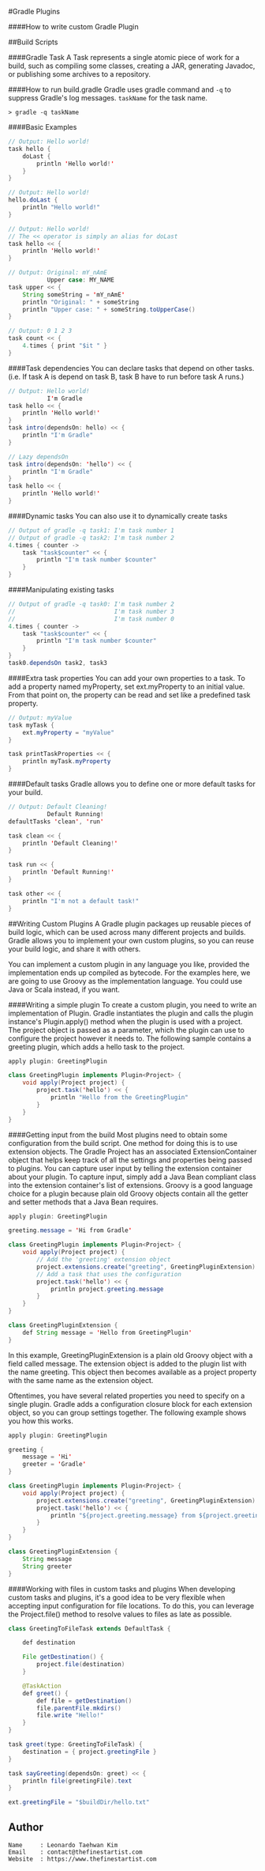 #Gradle Plugins

####How to write custom Gradle Plugin

##Build Scripts

####Gradle Task
A Task represents a single atomic piece of work for a build, such as compiling some classes, creating a JAR, generating Javadoc, or publishing some archives to a repository.

####How to run build.gradle
Gradle uses gradle command and ```-q``` to suppress Gradle's log messages. ```taskName``` for the task name.
```
> gradle -q taskName
```

####Basic Examples
```java
// Output: Hello world!
task hello {
    doLast {
        println 'Hello world!'
    }
}

// Output: Hello world!
hello.doLast {
    println "Hello world!"
}

// Output: Hello world!
// The << operator is simply an alias for doLast
task hello << {
    println 'Hello world!'
}

// Output: Original: mY_nAmE
           Upper case: MY_NAME
task upper << {
    String someString = 'mY_nAmE'
    println "Original: " + someString
    println "Upper case: " + someString.toUpperCase()
}

// Output: 0 1 2 3
task count << {
    4.times { print "$it " }
}
```

####Task dependencies
You can declare tasks that depend on other tasks. (i.e. If task A is depend on task B, task B have to run before task A runs.)
```java
// Output: Hello world!
           I'm Gradle
task hello << {
    println 'Hello world!'
}
task intro(dependsOn: hello) << {
    println "I'm Gradle"
}

// Lazy dependsOn
task intro(dependsOn: 'hello') << {
    println "I'm Gradle"
}
task hello << {
    println 'Hello world!'
}
```

####Dynamic tasks
You can also use it to dynamically create tasks
```java
// Output of gradle -q task1: I'm task number 1
// Output of gradle -q task2: I'm task number 2
4.times { counter ->
    task "task$counter" << {
        println "I'm task number $counter"
    }
}
```

####Manipulating existing tasks
```java
// Output of gradle -q task0: I'm task number 2
//                            I'm task number 3
//                            I'm task number 0
4.times { counter ->
    task "task$counter" << {
        println "I'm task number $counter"
    }
}
task0.dependsOn task2, task3
```

####Extra task properties
You can add your own properties to a task. To add a property named myProperty, set ext.myProperty to an initial value. From that point on, the property can be read and set like a predefined task property.
```java
// Output: myValue
task myTask {
    ext.myProperty = "myValue"
}

task printTaskProperties << {
    println myTask.myProperty
}
```

####Default tasks
Gradle allows you to define one or more default tasks for your build.
```java
// Output: Default Cleaning!
           Default Running!
defaultTasks 'clean', 'run'

task clean << {
    println 'Default Cleaning!'
}

task run << {
    println 'Default Running!'
}

task other << {
    println "I'm not a default task!"
}
```

##Writing Custom Plugins
A Gradle plugin packages up reusable pieces of build logic, which can be used across many different projects and builds. Gradle allows you to implement your own custom plugins, so you can reuse your build logic, and share it with others.

You can implement a custom plugin in any language you like, provided the implementation ends up compiled as bytecode. For the examples here, we are going to use Groovy as the implementation language. You could use Java or Scala instead, if you want.


####Writing a simple plugin
To create a custom plugin, you need to write an implementation of Plugin. Gradle instantiates the plugin and calls the plugin instance's Plugin.apply() method when the plugin is used with a project. The project object is passed as a parameter, which the plugin can use to configure the project however it needs to. The following sample contains a greeting plugin, which adds a hello task to the project.
```java
apply plugin: GreetingPlugin

class GreetingPlugin implements Plugin<Project> {
    void apply(Project project) {
        project.task('hello') << {
            println "Hello from the GreetingPlugin"
        }
    }
}
```

####Getting input from the build
Most plugins need to obtain some configuration from the build script. One method for doing this is to use extension objects. The Gradle Project has an associated ExtensionContainer object that helps keep track of all the settings and properties being passed to plugins. You can capture user input by telling the extension container about your plugin. To capture input, simply add a Java Bean compliant class into the extension container's list of extensions. Groovy is a good language choice for a plugin because plain old Groovy objects contain all the getter and setter methods that a Java Bean requires.
```java
apply plugin: GreetingPlugin

greeting.message = 'Hi from Gradle'

class GreetingPlugin implements Plugin<Project> {
    void apply(Project project) {
        // Add the 'greeting' extension object
        project.extensions.create("greeting", GreetingPluginExtension)
        // Add a task that uses the configuration
        project.task('hello') << {
            println project.greeting.message
        }
    }
}

class GreetingPluginExtension {
    def String message = 'Hello from GreetingPlugin'
}
```

In this example, GreetingPluginExtension is a plain old Groovy object with a field called message. The extension object is added to the plugin list with the name greeting. This object then becomes available as a project property with the same name as the extension object.

Oftentimes, you have several related properties you need to specify on a single plugin. Gradle adds a configuration closure block for each extension object, so you can group settings together. The following example shows you how this works.
```java
apply plugin: GreetingPlugin

greeting {
    message = 'Hi'
    greeter = 'Gradle'
}

class GreetingPlugin implements Plugin<Project> {
    void apply(Project project) {
        project.extensions.create("greeting", GreetingPluginExtension)
        project.task('hello') << {
            println "${project.greeting.message} from ${project.greeting.greeter}"
        }
    }
}

class GreetingPluginExtension {
    String message
    String greeter
}
```

####Working with files in custom tasks and plugins
When developing custom tasks and plugins, it's a good idea to be very flexible when accepting input configuration for file locations. To do this, you can leverage the Project.file() method to resolve values to files as late as possible.

```java
class GreetingToFileTask extends DefaultTask {

    def destination

    File getDestination() {
        project.file(destination)
    }

    @TaskAction
    def greet() {
        def file = getDestination()
        file.parentFile.mkdirs()
        file.write "Hello!"
    }
}

task greet(type: GreetingToFileTask) {
    destination = { project.greetingFile }
}

task sayGreeting(dependsOn: greet) << {
    println file(greetingFile).text
}

ext.greetingFile = "$buildDir/hello.txt"
```


## Author
```
Name     : Leonardo Taehwan Kim
Email    : contact@thefinestartist.com
Website  : https://www.thefinestartist.com
```
